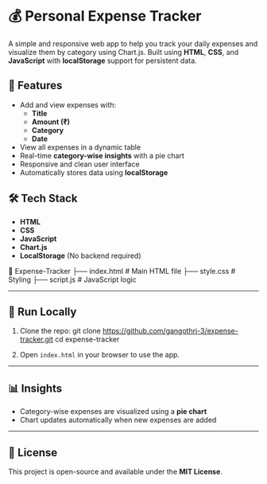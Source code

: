 # 💰 Personal Expense Tracker

A simple and responsive web app to help you track your daily expenses and visualize them by category using Chart.js. Built using **HTML**, **CSS**, and **JavaScript** with **localStorage** support for persistent data.

## 📌 Features

- Add and view expenses with:
  - **Title**
  - **Amount (₹)**
  - **Category**
  - **Date**
- View all expenses in a dynamic table
- Real-time **category-wise insights** with a pie chart
- Responsive and clean user interface
- Automatically stores data using **localStorage**

## 🛠️ Tech Stack

- **HTML**
- **CSS**
- **JavaScript**
- **Chart.js**
- **LocalStorage** (No backend required)

📁 Expense-Tracker
├── index.html # Main HTML file
├── style.css # Styling
├── script.js # JavaScript logic


---

## 🚀 Run Locally

1. Clone the repo:
git clone https://github.com/gangothri-3/expense-tracker.git
cd expense-tracker

2. Open `index.html` in your browser to use the app.

---

## 📊 Insights

- Category-wise expenses are visualized using a **pie chart**
- Chart updates automatically when new expenses are added

---

## 🧾 License

This project is open-source and available under the **MIT License**.


